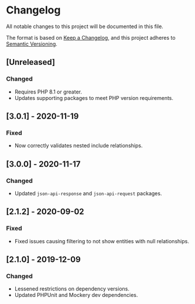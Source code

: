 # Changelog

All notable changes to this project will be documented in this file.

The format is based on [Keep a Changelog](https://keepachangelog.com/en/1.0.0/),
and this project adheres to [Semantic Versioning](https://semver.org/spec/v2.0.0.html).

## [Unreleased]

### Changed

-   Requires PHP 8.1 or greater.
-   Updates supporting packages to meet PHP version requirements.

## [3.0.1] - 2020-11-19

### Fixed

-   Now correctly validates nested include relationships.

## [3.0.0] - 2020-11-17

### Changed

-   Updated `json-api-response` and `json-api-request` packages.

## [2.1.2] - 2020-09-02

### Fixed

-   Fixed issues causing filtering to not show entities with null relationships.

## [2.1.0] - 2019-12-09

### Changed

-   Lessened restrictions on dependency versions.
-   Updated PHPUnit and Mockery dev dependencies.
